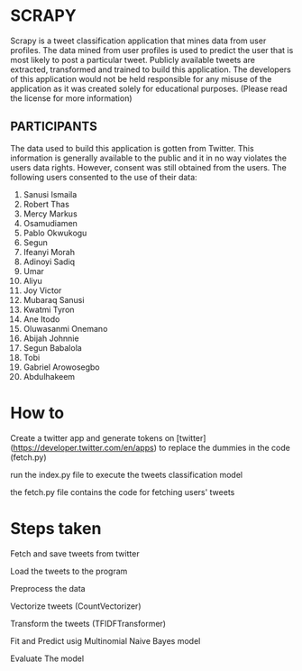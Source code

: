 # SCRAPY
Scrapy is a tweet classification application that mines data from user profiles. The data mined from user profiles is used to predict the user that is most likely to post a particular tweet. Publicly available tweets are extracted, transformed and trained to build this application.
The developers of this application would not be held responsible for any misuse of the application as it was created solely for educational purposes.
(Please read the license for more information)


## PARTICIPANTS

The data used to build this application is gotten from Twitter. This information is generally available to the public and it in no way violates the users data rights. However, consent was still obtained from the users.
The following users consented to the use of their data:
1. Sanusi Ismaila
2. Robert Thas
3. Mercy Markus
4. Osamudiamen
5. Pablo Okwukogu
6. Segun
7. Ifeanyi Morah
8. Adinoyi Sadiq
9. Umar
10. Aliyu
11. Joy Victor
12. Mubaraq Sanusi
13. Kwatmi Tyron
14. Ane Itodo
15. Oluwasanmi Onemano
16. Abijah Johnnie
17. Segun Babalola
18. Tobi
19. Gabriel Arowosegbo
20. Abdulhakeem


# How to
Create a twitter app and generate tokens on [twitter] (https://developer.twitter.com/en/apps) to replace the dummies in the code (fetch.py)

run the index.py file to execute the tweets classification model

the fetch.py file contains the code for fetching users' tweets
# Steps taken
Fetch and save tweets from twitter

Load the tweets to the program

Preprocess the data

Vectorize tweets (CountVectorizer)

Transform the tweets (TFIDFTransformer)

Fit and Predict usig Multinomial Naive Bayes model

Evaluate The model
